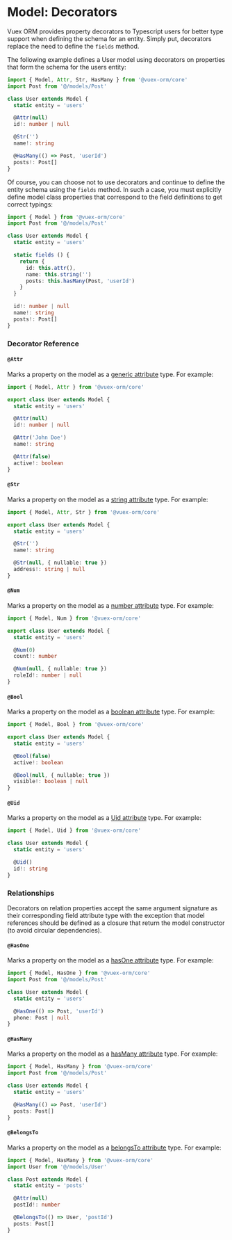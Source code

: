 # Model: Decorators

Vuex ORM provides property decorators to Typescript users for better type support when defining the schema for an entity. Simply put, decorators replace the need to define the `fields` method.

The following example defines a User model using decorators on properties that form the schema for the users entity:

```ts
import { Model, Attr, Str, HasMany } from '@vuex-orm/core'
import Post from '@/models/Post'

class User extends Model {
  static entity = 'users'

  @Attr(null)
  id!: number | null

  @Str('')
  name!: string

  @HasMany(() => Post, 'userId')
  posts!: Post[]
}
```

Of course, you can choose not to use decorators and continue to define the entity schema using the `fields` method. In such a case, you must explicitly define model class properties that correspond to the field definitions to get correct typings:

```ts
import { Model } from '@vuex-orm/core'
import Post from '@/models/Post'

class User extends Model {
  static entity = 'users'

  static fields () {
    return {
      id: this.attr(),
      name: this.string('')
      posts: this.hasMany(Post, 'userId')
    }
  }

  id!: number | null
  name!: string
  posts!: Post[]
}
```

### Decorator Reference

#### `@Attr`

Marks a property on the model as a [generic attribute](getting-started.md#generic-type) type. For example:

```ts
import { Model, Attr } from '@vuex-orm/core'

export class User extends Model {
  static entity = 'users'

  @Attr(null)
  id!: number | null

  @Attr('John Doe')
  name!: string

  @Attr(false)
  active!: boolean
}
```

#### `@Str`

Marks a property on the model as a [string attribute](getting-started.md#string-type) type. For example:

```ts
import { Model, Attr, Str } from '@vuex-orm/core'

export class User extends Model {
  static entity = 'users'

  @Str('')
  name!: string

  @Str(null, { nullable: true })
  address!: string | null
}
```

#### `@Num`

Marks a property on the model as a [number attribute](getting-started.md#string-type) type. For example:

```ts
import { Model, Num } from '@vuex-orm/core'

export class User extends Model {
  static entity = 'users'

  @Num(0)
  count!: number

  @Num(null, { nullable: true })
  roleId!: number | null
}
```

#### `@Bool`

Marks a property on the model as a [boolean attribute](getting-started.md#boolean-type) type. For example:

```ts
import { Model, Bool } from '@vuex-orm/core'

export class User extends Model {
  static entity = 'users'

  @Bool(false)
  active!: boolean

  @Bool(null, { nullable: true })
  visible!: boolean | null
}
```

#### `@Uid`

Marks a property on the model as a [Uid attribute](getting-started.md#uid-type) type. For example:

```ts
import { Model, Uid } from '@vuex-orm/core'

class User extends Model {
  static entity = 'users'

  @Uid()
  id!: string
}
```

### Relationships

Decorators on relation properties accept the same argument signature as their corresponding field attribute type with the exception that model references should be defined as a closure that return the model constructor (to avoid circular dependencies).

#### `@HasOne`

Marks a property on the model as a [hasOne attribute](../relationships/getting-started.md) type. For example:

```ts
import { Model, HasOne } from '@vuex-orm/core'
import Post from '@/models/Post'

class User extends Model {
  static entity = 'users'

  @HasOne(() => Post, 'userId')
  phone: Post | null
}
```

#### `@HasMany`

Marks a property on the model as a [hasMany attribute](../relationships/getting-started.md) type. For example:

```ts
import { Model, HasMany } from '@vuex-orm/core'
import Post from '@/models/Post'

class User extends Model {
  static entity = 'users'

  @HasMany(() => Post, 'userId')
  posts: Post[]
}
```

#### `@BelongsTo`

Marks a property on the model as a [belongsTo attribute](../relationships/getting-started.md) type. For example:

```ts
import { Model, HasMany } from '@vuex-orm/core'
import User from '@/models/User'

class Post extends Model {
  static entity = 'posts'

  @Attr(null)
  postId!: number

  @BelongsTo(() => User, 'postId')
  posts: Post[]
}
```
